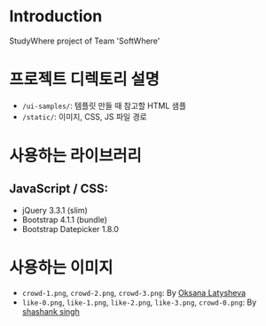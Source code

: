 # Introduction

StudyWhere project of Team 'SoftWhere'

# 프로젝트 디렉토리 설명
* `/ui-samples/`: 템플릿 만들 때 참고할 HTML 샘플
* `/static/`: 이미지, CSS, JS 파일 경로

# 사용하는 라이브러리
## JavaScript / CSS:
* jQuery 3.3.1 (slim)
* Bootstrap 4.1.1 (bundle)
* Bootstrap Datepicker 1.8.0

# 사용하는 이미지
* `crowd-1.png`, `crowd-2.png`, `crowd-3.png`: By [Oksana Latysheva](https://thenounproject.com/latyshevaoksana/)
* `like-0.png`, `like-1.png`, `like-2.png`, `like-3.png`, `crowd-0.png`: By [shashank singh](https://thenounproject.com/rshashank19/)
